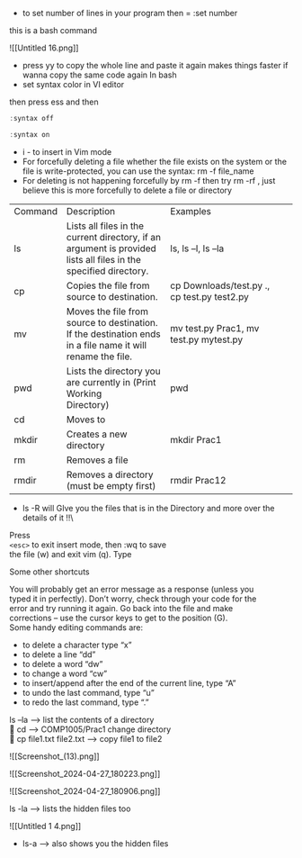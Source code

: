 - to set number of lines in your program then = :set number

this is a bash command

![[Untitled 16.png]]

- press yy to copy the whole line and paste it again makes things faster if wanna copy the same code again In bash
- set syntax color in VI editor

then press ess and then

```JavaScript
:syntax off

:syntax on
```

- i - to insert in Vim mode
- For forcefully deleting a file whether the file exists on the system or the file is write-protected, you can use the syntax: rm -f file_name
- For deleting is not happening forcefully by rm -f then try rm -rf , just believe this is more forcefully to delete a file or directory

|   |   |   |   |   |
|---|---|---|---|---|
|Command|Description|Examples|||
|ls|Lists all files in the current directory, if an argument is provided  <br>lists all files in the specified directory.|ls, ls –l, ls –la|||
|cp|Copies the file from source to destination.|cp Downloads/test.py ., cp test.py test2.py|||
|mv|Moves the file from source to destination. If the destination ends  <br>in a file name it will rename the file.|mv test.py Prac1, mv test.py mytest.py|||
|pwd|Lists the directory you are currently in (Print Working  <br>Directory)|pwd|||
|cd|Moves to||||
|mkdir|Creates a new directory|mkdir Prac1|||
|rm|Removes a file||||
|rmdir|Removes a directory (must be empty first)|rmdir Prac12|||

  

- ls -R will GIve you the files that is in the Directory and more over the details of it !!\

  
Press  
`<esc>` to exit insert mode, then :wq to save  
the file (w) and exit vim (q). Type  
  
Some other shortcuts  

You will probably get an error message as a response (unless you  
typed it in perfectly). Don’t worry, check through your code for the  
error and try running it again. Go back into the file and make  
corrections – use the cursor keys to get to the position (G).  
Some handy editing commands are:  

- to delete a character type “x”
- to delete a line “dd”
- to delete a word “dw”
- to change a word “cw”
- to insert/append after the end of the current line, type “A”
- to undo the last command, type “u”
- to redo the last command, type “.”

ls –la —> list the contents of a directory  
 cd —> COMP1005/Prac1 change directory  
 cp file1.txt file2.txt —> copy file1 to file2  

![[Screenshot_(13).png]]

![[Screenshot_2024-04-27_180223.png]]

![[Screenshot_2024-04-27_180906.png]]

ls -la ——> lists the hidden files too

![[Untitled 1 4.png]]

  

- ls-a ——> also shows you the hidden files
